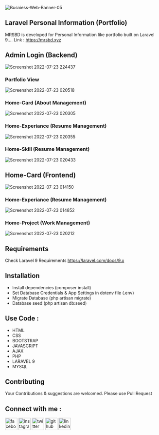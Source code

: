 ![Busniess-Web-Banner-05](https://github.com/Mostafizur008/personal-portfolio/assets/107453434/a47639f3-1aa7-45a4-8e51-1de6b808812c)

## Laravel Personal Information (Portfolio)
MRSBD is developed for Personal Information like portfolio built on Laravel 9.... Link : https://mrsbd.xyz

## Admin Login (Backend)
![Screenshot 2022-07-23 224437](https://user-images.githubusercontent.com/107453434/180614671-ea9478e7-d2d2-4942-982a-8473d289e7fb.png)

### Portfolio View
![Screenshot 2022-07-23 020518](https://user-images.githubusercontent.com/107453434/180613680-50d138f4-557f-4ca1-af4f-12402d5e6779.png)

### Home-Card (About Management)
![Screenshot 2022-07-23 020305](https://user-images.githubusercontent.com/107453434/180613757-4a5d072c-c702-4f85-aa5f-dab53082828d.png)

### Home-Experiance (Resume Management)
![Screenshot 2022-07-23 020355](https://user-images.githubusercontent.com/107453434/180613854-7960fa12-c1a1-4c3e-a2f0-69a7a57399ab.png)

### Home-Skill (Resume Management)
![Screenshot 2022-07-23 020433](https://user-images.githubusercontent.com/107453434/180613945-fe41a0e2-b545-415a-82bb-f9bebe6dc3a3.png)

## Home-Card (Frontend)
![Screenshot 2022-07-23 014150](https://user-images.githubusercontent.com/107453434/180614028-141f3781-aa79-4bac-bb93-578bfd0bf02c.png)

### Home-Experiance (Resume Management)
![Screenshot 2022-07-23 014852](https://user-images.githubusercontent.com/107453434/180614128-d6b59a07-4d38-40df-a2ef-95defd95d6f7.png)

### Home-Project (Work Management)
![Screenshot 2022-07-23 020212](https://user-images.githubusercontent.com/107453434/180614170-d141c8e3-f106-4051-ae8a-053a4c6d9bd7.png)

## Requirements
Check Laravel 9 Requirements https://laravel.com/docs/9.x

## Installation
- Install dependencies (composer install)<br>
- Set Database Credentials & App Settings in dotenv file (.env)<br>
- Migrate Database (php artisan migrate)<br>
- Database seed (php artisan db:seed)


## Use Code : 
- HTML<br>
- CSS<br>
- BOOTSTRAP<br>
- JAVASCRIPT<br>
- AJAX<br>
- PHP<br>
- LARAVEL 9<br>
- MYSQL

## Contributing
Your Contributions & suggestions are welcomed. Please use Pull Request


## Connect with me :
<p dir="auto"><a href="https://www.facebook.com/sm.sohag007" rel="nofollow"><img src="https://camo.githubusercontent.com/2d1ffa69dd491ebeca01b2098cf8233dd09950ff5895abccd5b455ca442abc59/68747470733a2f2f696d672e736869656c64732e696f2f62616467652f46616365626f6f6b2d3138373746323f7374796c653d666f722d7468652d6261646765266c6f676f3d66616365626f6f6b266c6f676f436f6c6f723d7768697465" alt="facebook" height="40" style="max-width: 100%;"></a>  <a href="https://www.instagram.com/sm.sohag007/" rel="nofollow"><img src="https://camo.githubusercontent.com/b3d4671768bd0f9b6c8f410a25a96e0c5a4d135208d8910461e986f97e7985ab/68747470733a2f2f696d672e736869656c64732e696f2f62616467652f496e7374616772616d2d4534343035463f7374796c653d666f722d7468652d6261646765266c6f676f3d696e7374616772616d266c6f676f436f6c6f723d7768697465" alt="instagram" height="40" style="max-width: 100%;"></a>  <a href="https://twitter.com/sm.sohag007" rel="nofollow"><img src="https://camo.githubusercontent.com/5d03c86f6a75f7cbe80d135d9162fbf6dc46a31253cf30a8e9bb8279b4d574d3/68747470733a2f2f696d672e736869656c64732e696f2f62616467652f547769747465722d3144413146323f7374796c653d666f722d7468652d6261646765266c6f676f3d74776974746572266c6f676f436f6c6f723d7768697465" alt="twitter" height="40" style="max-width: 100%;"></a>  <a href="https://github.com/mostafizur008"><img src="https://camo.githubusercontent.com/bd2bd127c104ba5c98bb12c70801b075aee1f040009089510f69554300e7ff41/68747470733a2f2f696d672e736869656c64732e696f2f62616467652f4769742d4630353033323f7374796c653d666f722d7468652d6261646765266c6f676f3d676974266c6f676f436f6c6f723d7768697465" alt="github" height="40" style="max-width: 100%;"></a>  <a href="https://www.linkedin.com/in/sm.sohag008/" rel="nofollow"><img src="https://camo.githubusercontent.com/a80d00f23720d0bc9f55481cfcd77ab79e141606829cf16ec43f8cacc7741e46/68747470733a2f2f696d672e736869656c64732e696f2f62616467652f4c696e6b6564496e2d3030373742353f7374796c653d666f722d7468652d6261646765266c6f676f3d6c696e6b6564696e266c6f676f436f6c6f723d7768697465" alt="linkedin" height="40" style="max-width: 100%;"></a></p>
